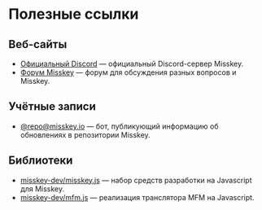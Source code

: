 # Полезные ссылки

## Веб-сайты
- [Официальный Discord](https://discord.gg/Wp8gVStHW3) — официальный Discord-сервер Misskey.
- [Форум Misskey](https://forum.misskey.io/) — форум для обсуждения разных вопросов и Misskey.

## Учётные записи
- [@repo@misskey.io](https://misskey.io/@repo) — бот, публикующий информацию об обновлениях в репозитории Misskey.

## Библиотеки
- [misskey-dev/misskey.js](https://github.com/misskey-dev/misskey.js) — набор средств разработки на Javascript для Misskey.
- [misskey-dev/mfm.js](https://github.com/misskey-dev/mfm.js) — реализация транслятора MFM на Javascript.
